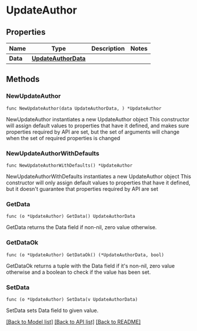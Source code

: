 # UpdateAuthor

## Properties

Name | Type | Description | Notes
------------ | ------------- | ------------- | -------------
**Data** | [**UpdateAuthorData**](UpdateAuthorData.md) |  | 

## Methods

### NewUpdateAuthor

`func NewUpdateAuthor(data UpdateAuthorData, ) *UpdateAuthor`

NewUpdateAuthor instantiates a new UpdateAuthor object
This constructor will assign default values to properties that have it defined,
and makes sure properties required by API are set, but the set of arguments
will change when the set of required properties is changed

### NewUpdateAuthorWithDefaults

`func NewUpdateAuthorWithDefaults() *UpdateAuthor`

NewUpdateAuthorWithDefaults instantiates a new UpdateAuthor object
This constructor will only assign default values to properties that have it defined,
but it doesn't guarantee that properties required by API are set

### GetData

`func (o *UpdateAuthor) GetData() UpdateAuthorData`

GetData returns the Data field if non-nil, zero value otherwise.

### GetDataOk

`func (o *UpdateAuthor) GetDataOk() (*UpdateAuthorData, bool)`

GetDataOk returns a tuple with the Data field if it's non-nil, zero value otherwise
and a boolean to check if the value has been set.

### SetData

`func (o *UpdateAuthor) SetData(v UpdateAuthorData)`

SetData sets Data field to given value.



[[Back to Model list]](../README.md#documentation-for-models) [[Back to API list]](../README.md#documentation-for-api-endpoints) [[Back to README]](../README.md)


